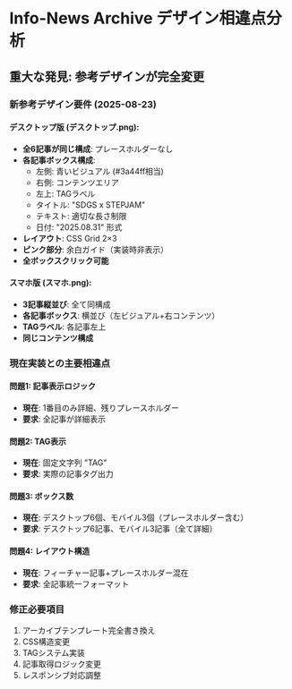 # Info-News Archive デザイン相違点分析

## 重大な発見: 参考デザインが完全変更

### 新参考デザイン要件 (2025-08-23)

#### デスクトップ版 (デスクトップ.png):
- **全6記事が同じ構成**: プレースホルダーなし
- **各記事ボックス構成**: 
  - 左側: 青いビジュアル (#3a44ff相当)
  - 右側: コンテンツエリア
  - 左上: TAGラベル
  - タイトル: "SDGS x STEPJAM"
  - テキスト: 適切な長さ制限
  - 日付: "2025.08.31" 形式
- **レイアウト**: CSS Grid 2×3
- **ピンク部分**: 余白ガイド（実装時非表示）
- **全ボックスクリック可能**

#### スマホ版 (スマホ.png):
- **3記事縦並び**: 全て同構成
- **各記事ボックス**: 横並び（左ビジュアル+右コンテンツ）
- **TAGラベル**: 各記事左上
- **同じコンテンツ構成**

### 現在実装との主要相違点

#### 問題1: 記事表示ロジック
- **現在**: 1番目のみ詳細、残りプレースホルダー
- **要求**: 全記事が詳細表示

#### 問題2: TAG表示
- **現在**: 固定文字列 "TAG"
- **要求**: 実際の記事タグ出力

#### 問題3: ボックス数
- **現在**: デスクトップ6個、モバイル3個（プレースホルダー含む）
- **要求**: デスクトップ6記事、モバイル3記事（全て詳細）

#### 問題4: レイアウト構造
- **現在**: フィーチャー記事+プレースホルダー混在
- **要求**: 全記事統一フォーマット

### 修正必要項目
1. アーカイブテンプレート完全書き換え
2. CSS構造変更
3. TAGシステム実装
4. 記事取得ロジック変更
5. レスポンシブ対応調整